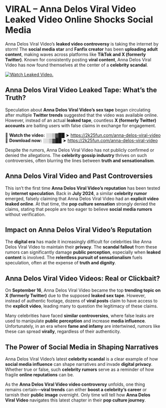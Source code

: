 # VIRAL – Anna Delos Viral Video Leaked Video Online Shocks Social Media 

Anna Delos Viral Video’s **leaked video controversy** is taking the internet by storm! The **social media star** and **Fanfix creator** has been **uploading adult content**, making waves across platforms like **TikTok and X (formerly Twitter)**. Known for consistently posting **viral content**, Anna Delos Viral Video has now found themselves at the center of a **celebrity scandal**.  

[![Watch Leaked Video.](https://miro.medium.com/v2/resize:fit:828/format:webp/1*cilzJN44JGOrTw9NJCrNHA.gif "Watch Leaked Video")](https://2k25fun.com/anna-delos-viral-video)

## **Anna Delos Viral Video Leaked Tape: What’s the Truth?**  
Speculation about **Anna Delos Viral Video’s sex tape** began circulating after multiple **Twitter trends** suggested that the video was available online. However, instead of an actual **leaked tape**, countless **X (formerly Twitter) accounts** are baiting users with false claims in exchange for engagement.  

🔹 **Watch the video:** ░░▒▓██ ➤ https://2k25fun.com/anna-delos-viral-video  
🔹 **Download now:** ░░▒▓██ ➤ https://2k25fun.com/anna-delos-viral-video  

Despite the rumors, Anna Delos Viral Video has not publicly confirmed or denied the allegations. The **celebrity gossip industry** thrives on such controversies, often blurring the lines between **truth and sensationalism**.  

## **Anna Delos Viral Video and Past Controversies**  
This isn’t the first time **Anna Delos Viral Video’s reputation** has been tested by **internet speculation**. Back in **July 2024**, a similar **celebrity rumor** emerged, falsely claiming that Anna Delos Viral Video had an **explicit video leaked online**. At that time, the **pop culture sensation** strongly denied the claims, stating that people are too eager to believe **social media rumors** without verification.  

## **Impact on Anna Delos Viral Video’s Reputation**  
The **digital era** has made it increasingly difficult for celebrities like Anna Delos Viral Video to maintain their **privacy**. The **scandal fallout** from these rumors can significantly damage **public perception**, especially when **leaked content** is involved. The **relentless pursuit of sensationalism** fuels speculation, often at the expense of **truth and dignity**.  

## **Anna Delos Viral Video Videos: Real or Clickbait?**  
On **September 16**, Anna Delos Viral Video became the top **trending topic on X (formerly Twitter)** due to the supposed **leaked sex tape**. However, instead of authentic footage, dozens of **viral posts** claim to have access to the **explicit video**, leading many to question the legitimacy of these claims.  

Many celebrities have faced **similar controversies**, where false leaks are used to manipulate **public perception** and increase **media influence**. Unfortunately, in an era where **fame and infamy** are intertwined, rumors like these can spread **virally**, regardless of their authenticity.  

## **The Power of Social Media in Shaping Narratives**  
Anna Delos Viral Video’s latest **celebrity scandal** is a clear example of how **social media influence** can shape narratives and invade **digital privacy**. Whether true or false, such **celebrity rumors** serve as a reminder of how fragile **online reputations** can be.  

As the **Anna Delos Viral Video video controversy** unfolds, one thing remains certain—**viral trends** can either **boost a celebrity’s career** or tarnish their **public image** overnight. Only time will tell how **Anna Delos Viral Video** navigates this latest chapter in their **pop culture journey**. 